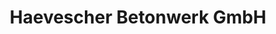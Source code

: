 ---
title: "Haevescher Betonwerk GmbH"
url: /stemwede/haevescher-betonwerk-gmbh/
shop: Baustoffe
---